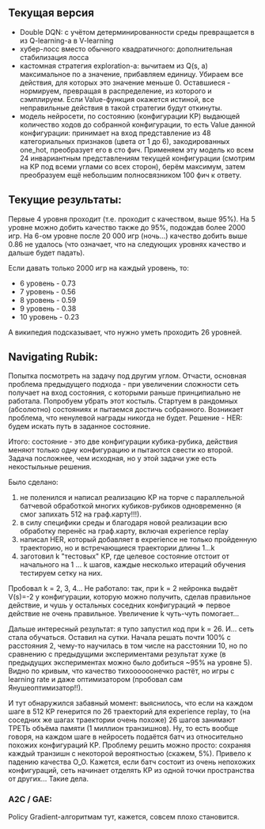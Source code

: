 ## Текущая версия
* Double DQN: с учётом детерминированности среды превращается в из Q-learning-а в V-learning
* хубер-лосс вместо обычного квадратичного: дополнительная стабилизация лосса
* кастомная стратегия exploration-а: вычитаем из Q(s, a) максимальное по a значение, прибавляем единицу. Убираем все действия, для которых это значение меньше 0. Оставшиеся - нормируем, превращая в распределение, из которого и сэмплируем. Если Value-функция окажется истиной, все неправильные действия в такой стратегии будут откинуты.
* модель нейросети, по состоянию (конфигурации КР) выдающей количество ходов до собранной конфигурации, то есть Value данной конфигурации: принимает на вход представление из 48 категориальных признаков (цвета от 1 до 6), закодированных one_hot, преобразует его в сто фич. Применяем эту модель ко всем 24 инвариантным представлениям текущей конфигурации (смотрим на КР под всеми углами со всех сторон), берём максимум, затем преобразуем ещё небольшим полносвязником 100 фич к ответу.

## Текущие результаты:
Первые 4 уровня проходит (т.е. проходит с качеством, выше 95%). На 5 уровне можно добить качество также до 95%, подождав более 2000 игр. На 6-ом уровне после 20 000 игр (ночь...) качество добить выше 0.86 не удалось (что означает, что на следующих уровнях качество и дальше будет падать).

Если давать только 2000 игр на каждый уровень, то:
* 6 уровень - 0.73
* 7 уровень - 0.56
* 8 уровень - 0.59
* 9 уровень - 0.38
* 10 уровень - 0.23

А википедия подсказывает, что нужно уметь проходить 26 уровней.

## Navigating Rubik:
Попытка посмотреть на задачу под другим углом. Отчасти, основная проблема предыдущего подхода - при увеличении сложности сеть получает на вход состояния, с которыми раньше принципиально не работала. Попробуем убрать этот костыль. Стартуем в рандомных (абсолютно) состояниях и пытаемся достичь собранного. Возникает проблема, что ненулевой награды никогда не будет. Решение - HER: будем искать путь в заданное состояние.

Итого: состояние - это две конфигурации кубика-рубика, действия меняют только одну конфигурацию и пытаются свести ко второй. Задача посложнее, чем исходная, но у этой задачи уже есть некостыльные решения.

Было сделано:
1) не поленился и написал реализацию КР на торче с параллельной батчевой обработкой многих кубиков-рубиков одновременно (я смог запихать 512 на граф.карту!!!).
2) в силу специфики среды и благодаря новой реализации всю обработку перенёс на граф.карту, включая experience replay
3) написал HER, который добавляет в experience не только пройденную траекторию, но и встречающиеся траектории длины 1...k
4) заготовил k "тестовых" КР, где целевое состояние отстоит от начального на 1 ... k шагов, каждые несколько итераций обучения тестируем сетку на них.

Пробовал k = 2, 3, 4... Не работало: так, при k = 2 нейронка выдаёт V(s)=-2 у конфигурации, которую можно получить, сделав правильное действие, и чушь у остальных соседних конфигураций => первое действие не очень правильное. Увеличение k чуть-чуть помогает...

Дальше интересный результат: я тупо запустил код при k = 26. И... сеть стала обучаться. Оставил на сутки. Начала решать почти 100% с расстояния 2, чему-то научилась в том числе на расстоянии 10, но по сравнению с предыдущими экспериментами результат хуже (в предыдущих экспериментах можно было добиться ~95% на уровне 5). Видно по кривым, что качество тихоооооонечко растёт, но игры с learning rate и даже оптимизатором (пробовал сам Янушеоптимизатор!!).

И тут обнаружился забавный момент: выяснилось, что если на каждом шаге в 512 КР генерится по 26 траекторий для experience replay, то (на соседних же шагах траектории очень похоже) 26 шагов занимают ТРЕТЬ объёма памяти (1 миллион транзишнов). Ну, то есть вообще говоря, на каждом шаге в нейросеть подаётся батч из относительно похожих конфигураций КР. Проблему решить можно просто: сохраняя каждый транзишн с некоторой вероятностью (скажем, 5%). Привело к падению качества О_О. Кажется, если батч состоит из очень непохожих конфигураций, сеть начинает отделять КР из одной точки пространства от других... Такие дела.

### A2C / GAE:

Policy Gradient-алгоритмам тут, кажется, совсем плохо становится.
